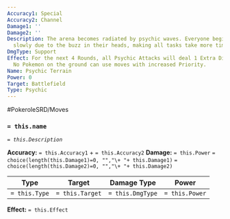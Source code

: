 ```yaml
---
Accuracy1: Special
Accuracy2: Channel
Damage1: ''
Damage2: ''
Description: The arena becomes radiated by psychic waves. Everyone begins to think
  slowly due to the buzz in their heads, making all tasks take more time.
DmgType: Support
Effect: For the next 4 Rounds, all Psychic Attacks will deal 1 Extra Dice of Damage.
  No Pokemon on the ground can use moves with increased Priority.
Name: Psychic Terrain
Power: 0
Target: Battlefield
Type: Psychic
---
```


#PokeroleSRD/Moves

### `= this.name` 
*`= this.Description`*

**Accuracy:** `= this.Accuracy1` + `= this.Accuracy2`
**Damage:** `= this.Power` `= choice(length(this.Damage1)=0, "","\+ "+ this.Damage1)` `= choice(length(this.Damage2)=0, "","\+ "+ this.Damage2)`

| Type          | Target          | Damage Type          | Power          |
| ------------- | --------------- | ---------------- | -------------- |
| `= this.Type` | `= this.Target` | `= this.DmgType` | `= this.Power` | 

**Effect:** `= this.Effect`